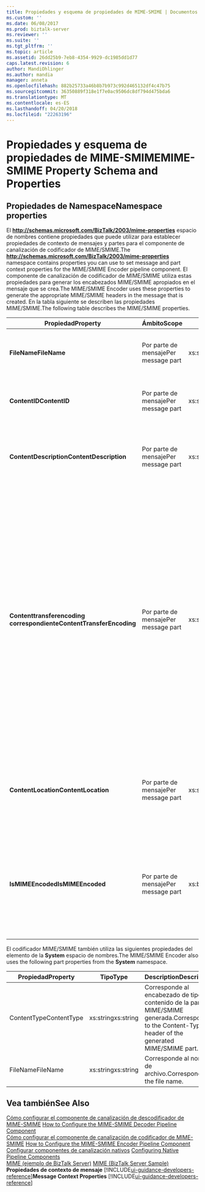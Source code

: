 ```yaml
---
title: Propiedades y esquema de propiedades de MIME-SMIME | Documentos de Microsoft
ms.custom: ''
ms.date: 06/08/2017
ms.prod: biztalk-server
ms.reviewer: ''
ms.suite: ''
ms.tgt_pltfrm: ''
ms.topic: article
ms.assetid: 26dd25b9-7eb8-4354-9929-dc1985dd1d77
caps.latest.revision: 6
author: MandiOhlinger
ms.author: mandia
manager: anneta
ms.openlocfilehash: 882b25733a46b8b7b973c992d465132df4c47b75
ms.sourcegitcommit: 36350889f318e1f7e0ac9506dc8df794d475bda6
ms.translationtype: MT
ms.contentlocale: es-ES
ms.lasthandoff: 04/20/2018
ms.locfileid: "22263196"
---
```

# <a name="mime-smime-property-schema-and-properties"></a><span data-ttu-id="76d5b-102">Propiedades y esquema de propiedades de MIME-SMIME</span><span class="sxs-lookup"><span data-stu-id="76d5b-102">MIME-SMIME Property Schema and Properties</span></span>

## <a name="namespace-properties"></a><span data-ttu-id="76d5b-103">Propiedades de Namespace</span><span class="sxs-lookup"><span data-stu-id="76d5b-103">Namespace properties</span></span>
<span data-ttu-id="76d5b-104">El **http://schemas.microsoft.com/BizTalk/2003/mime-properties** espacio de nombres contiene propiedades que puede utilizar para establecer propiedades de contexto de mensajes y partes para el componente de canalización de codificador de MIME/SMIME.</span><span class="sxs-lookup"><span data-stu-id="76d5b-104">The **http://schemas.microsoft.com/BizTalk/2003/mime-properties** namespace contains properties you can use to set message and part context properties for the MIME/SMIME Encoder pipeline component.</span></span> <span data-ttu-id="76d5b-105">El componente de canalización de codificador de MIME/SMIME utiliza estas propiedades para generar los encabezados MIME/SMIME apropiados en el mensaje que se crea.</span><span class="sxs-lookup"><span data-stu-id="76d5b-105">The MIME/SMIME Encoder uses these properties to generate the appropriate MIME/SMIME headers in the message that is created.</span></span> <span data-ttu-id="76d5b-106">En la tabla siguiente se describen las propiedades MIME/SMIME.</span><span class="sxs-lookup"><span data-stu-id="76d5b-106">The following table describes the MIME/SMIME properties.</span></span>  
  
|<span data-ttu-id="76d5b-107">Propiedad</span><span class="sxs-lookup"><span data-stu-id="76d5b-107">Property</span></span>|<span data-ttu-id="76d5b-108">Ámbito</span><span class="sxs-lookup"><span data-stu-id="76d5b-108">Scope</span></span>|<span data-ttu-id="76d5b-109">Tipo</span><span class="sxs-lookup"><span data-stu-id="76d5b-109">Type</span></span>|<span data-ttu-id="76d5b-110">Description</span><span class="sxs-lookup"><span data-stu-id="76d5b-110">Description</span></span>|  
|--------------|-----------|----------|-----------------|  
|<span data-ttu-id="76d5b-111">**FileName**</span><span class="sxs-lookup"><span data-stu-id="76d5b-111">**FileName**</span></span>|<span data-ttu-id="76d5b-112">Por parte de mensaje</span><span class="sxs-lookup"><span data-stu-id="76d5b-112">Per message part</span></span>|<span data-ttu-id="76d5b-113">xs:string</span><span class="sxs-lookup"><span data-stu-id="76d5b-113">xs:string</span></span>|<span data-ttu-id="76d5b-114">Establece el encabezado de nombre de archivo de la parte MIME/SMIME.</span><span class="sxs-lookup"><span data-stu-id="76d5b-114">Sets the file name header of the MIME/SMIME part.</span></span>|  
|<span data-ttu-id="76d5b-115">**ContentID**</span><span class="sxs-lookup"><span data-stu-id="76d5b-115">**ContentID**</span></span>|<span data-ttu-id="76d5b-116">Por parte de mensaje</span><span class="sxs-lookup"><span data-stu-id="76d5b-116">Per message part</span></span>|<span data-ttu-id="76d5b-117">xs:string</span><span class="sxs-lookup"><span data-stu-id="76d5b-117">xs:string</span></span>|<span data-ttu-id="76d5b-118">Establece el encabezado de Id. de contenido de la parte MIME/SMIME.</span><span class="sxs-lookup"><span data-stu-id="76d5b-118">Sets the Content-ID header of the MIME/SMIME part.</span></span>|  
|<span data-ttu-id="76d5b-119">**ContentDescription**</span><span class="sxs-lookup"><span data-stu-id="76d5b-119">**ContentDescription**</span></span>|<span data-ttu-id="76d5b-120">Por parte de mensaje</span><span class="sxs-lookup"><span data-stu-id="76d5b-120">Per message part</span></span>|<span data-ttu-id="76d5b-121">xs:string</span><span class="sxs-lookup"><span data-stu-id="76d5b-121">xs:string</span></span>|<span data-ttu-id="76d5b-122">Establece el encabezado de descripción de contenido de la parte MIME/SMIME.</span><span class="sxs-lookup"><span data-stu-id="76d5b-122">Sets the Content-Description header of the MIME/SMIME part.</span></span>|  
|<span data-ttu-id="76d5b-123">**Contenttransferencoding correspondiente**</span><span class="sxs-lookup"><span data-stu-id="76d5b-123">**ContentTransferEncoding**</span></span>|<span data-ttu-id="76d5b-124">Por parte de mensaje</span><span class="sxs-lookup"><span data-stu-id="76d5b-124">Per message part</span></span>|<span data-ttu-id="76d5b-125">xs:string</span><span class="sxs-lookup"><span data-stu-id="76d5b-125">xs:string</span></span>|<span data-ttu-id="76d5b-126">Establece el encabezado de codificación de la transferencia de contenido de la parte MIME/SMIME generada.</span><span class="sxs-lookup"><span data-stu-id="76d5b-126">Sets the Content-Transfer-Encoding header of the generated MIME/SMIME part.</span></span><br /><br /> <span data-ttu-id="76d5b-127">Este valor invalida la **codificación de transferencia de contenido** valor configurado en el Diseñador de canalizaciones.</span><span class="sxs-lookup"><span data-stu-id="76d5b-127">This value overrides the **Content transfer encoding** value configured in Pipeline Designer.</span></span> <span data-ttu-id="76d5b-128">Para un mensaje de varias partes, puede utilizar codificaciones diferentes para partes MIME/SMIME diferentes.</span><span class="sxs-lookup"><span data-stu-id="76d5b-128">For a multi-part message, you can use different encodings for different MIME/SMIME parts.</span></span>|  
|<span data-ttu-id="76d5b-129">**ContentLocation**</span><span class="sxs-lookup"><span data-stu-id="76d5b-129">**ContentLocation**</span></span>|<span data-ttu-id="76d5b-130">Por parte de mensaje</span><span class="sxs-lookup"><span data-stu-id="76d5b-130">Per message part</span></span>|<span data-ttu-id="76d5b-131">xs:string</span><span class="sxs-lookup"><span data-stu-id="76d5b-131">xs:string</span></span>|<span data-ttu-id="76d5b-132">Establece el encabezado de ubicación de contenido de la parte MIME/SMIME generada.</span><span class="sxs-lookup"><span data-stu-id="76d5b-132">Sets the Content-Location header of the generated MIME/SMIME part.</span></span>|  
|<span data-ttu-id="76d5b-133">**IsMIMEEncoded**</span><span class="sxs-lookup"><span data-stu-id="76d5b-133">**IsMIMEEncoded**</span></span>|<span data-ttu-id="76d5b-134">Por parte de mensaje</span><span class="sxs-lookup"><span data-stu-id="76d5b-134">Per message part</span></span>|<span data-ttu-id="76d5b-135">xs:boolean</span><span class="sxs-lookup"><span data-stu-id="76d5b-135">xs:boolean</span></span>|<span data-ttu-id="76d5b-136">Especifica si el mensaje tiene carga MIME/SMIME.</span><span class="sxs-lookup"><span data-stu-id="76d5b-136">Specifies whether the message has a MIME/SMIME payload.</span></span> <span data-ttu-id="76d5b-137">El componente MIME escribe este valor, por lo tanto usted no tiene que establecerlo.</span><span class="sxs-lookup"><span data-stu-id="76d5b-137">The MIME component writes to this value, so you do not have to set it.</span></span>|  
  
 <span data-ttu-id="76d5b-138">El codificador MIME/SMIME también utiliza las siguientes propiedades del elemento de la **System** espacio de nombres.</span><span class="sxs-lookup"><span data-stu-id="76d5b-138">The MIME/SMIME Encoder also uses the following part properties from the **System** namespace.</span></span>  
  
|<span data-ttu-id="76d5b-139">Propiedad</span><span class="sxs-lookup"><span data-stu-id="76d5b-139">Property</span></span>|<span data-ttu-id="76d5b-140">Tipo</span><span class="sxs-lookup"><span data-stu-id="76d5b-140">Type</span></span>|<span data-ttu-id="76d5b-141">Description</span><span class="sxs-lookup"><span data-stu-id="76d5b-141">Description</span></span>|  
|--------------|----------|-----------------|  
|<span data-ttu-id="76d5b-142">ContentType</span><span class="sxs-lookup"><span data-stu-id="76d5b-142">ContentType</span></span>|<span data-ttu-id="76d5b-143">xs:string</span><span class="sxs-lookup"><span data-stu-id="76d5b-143">xs:string</span></span>|<span data-ttu-id="76d5b-144">Corresponde al encabezado de tipo de contenido de la parte MIME/SMIME generada.</span><span class="sxs-lookup"><span data-stu-id="76d5b-144">Corresponds to the Content-Type header of the generated MIME/SMIME part.</span></span>|  
|<span data-ttu-id="76d5b-145">FileName</span><span class="sxs-lookup"><span data-stu-id="76d5b-145">FileName</span></span>|<span data-ttu-id="76d5b-146">xs:string</span><span class="sxs-lookup"><span data-stu-id="76d5b-146">xs:string</span></span>|<span data-ttu-id="76d5b-147">Corresponde al nombre de archivo.</span><span class="sxs-lookup"><span data-stu-id="76d5b-147">Corresponds to the file name.</span></span>|  
  
## <a name="see-also"></a><span data-ttu-id="76d5b-148">Vea también</span><span class="sxs-lookup"><span data-stu-id="76d5b-148">See Also</span></span>  
 <span data-ttu-id="76d5b-149">[Cómo configurar el componente de canalización de descodificador de MIME-SMIME](../core/how-to-configure-the-mime-smime-decoder-pipeline-component.md) </span><span class="sxs-lookup"><span data-stu-id="76d5b-149">[How to Configure the MIME-SMIME Decoder Pipeline Component](../core/how-to-configure-the-mime-smime-decoder-pipeline-component.md) </span></span>  
 <span data-ttu-id="76d5b-150">[Cómo configurar el componente de canalización de codificador de MIME-SMIME](../core/how-to-configure-the-mime-smime-encoder-pipeline-component.md) </span><span class="sxs-lookup"><span data-stu-id="76d5b-150">[How to Configure the MIME-SMIME Encoder Pipeline Component](../core/how-to-configure-the-mime-smime-encoder-pipeline-component.md) </span></span>  
 <span data-ttu-id="76d5b-151">[Configurar componentes de canalización nativos](../core/configuring-native-pipeline-components.md) </span><span class="sxs-lookup"><span data-stu-id="76d5b-151">[Configuring Native Pipeline Components](../core/configuring-native-pipeline-components.md) </span></span>  
 <span data-ttu-id="76d5b-152">[MIME (ejemplo de BizTalk Server)](../core/mime-biztalk-server-sample.md) </span><span class="sxs-lookup"><span data-stu-id="76d5b-152">[MIME (BizTalk Server Sample)](../core/mime-biztalk-server-sample.md) </span></span>  
 <span data-ttu-id="76d5b-153">**Propiedades de contexto de mensaje** [!INCLUDE[ui-guidance-developers-reference](../includes/ui-guidance-developers-reference.md)]</span><span class="sxs-lookup"><span data-stu-id="76d5b-153">**Message Context Properties** [!INCLUDE[ui-guidance-developers-reference](../includes/ui-guidance-developers-reference.md)]</span></span>